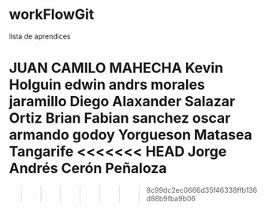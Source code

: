 # workFlowGit


lista de aprendices


JUAN CAMILO MAHECHA
Kevin Holguin
edwin andrs morales jaramillo
Diego Alaxander Salazar Ortiz
Brian Fabian sanchez
oscar armando godoy
Yorgueson Matasea Tangarife
<<<<<<< HEAD
Jorge Andrés Cerón Peñaloza
=======


>>>>>>> 8c99dc2ec0666d35f46338ffb136d88b9fba9b06
